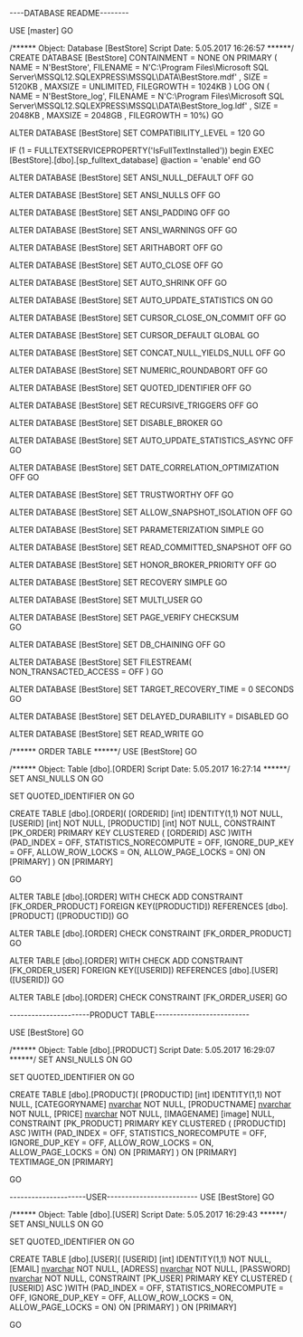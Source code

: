 ----DATABASE README--------

USE [master]
GO

/****** Object:  Database [BestStore]    Script Date: 5.05.2017 16:26:57 ******/
CREATE DATABASE [BestStore]
 CONTAINMENT = NONE
 ON  PRIMARY 
( NAME = N'BestStore', FILENAME = N'C:\Program Files\Microsoft SQL Server\MSSQL12.SQLEXPRESS\MSSQL\DATA\BestStore.mdf' , SIZE = 5120KB , MAXSIZE = UNLIMITED, FILEGROWTH = 1024KB )
 LOG ON 
( NAME = N'BestStore_log', FILENAME = N'C:\Program Files\Microsoft SQL Server\MSSQL12.SQLEXPRESS\MSSQL\DATA\BestStore_log.ldf' , SIZE = 2048KB , MAXSIZE = 2048GB , FILEGROWTH = 10%)
GO

ALTER DATABASE [BestStore] SET COMPATIBILITY_LEVEL = 120
GO

IF (1 = FULLTEXTSERVICEPROPERTY('IsFullTextInstalled'))
begin
EXEC [BestStore].[dbo].[sp_fulltext_database] @action = 'enable'
end
GO

ALTER DATABASE [BestStore] SET ANSI_NULL_DEFAULT OFF 
GO

ALTER DATABASE [BestStore] SET ANSI_NULLS OFF 
GO

ALTER DATABASE [BestStore] SET ANSI_PADDING OFF 
GO

ALTER DATABASE [BestStore] SET ANSI_WARNINGS OFF 
GO

ALTER DATABASE [BestStore] SET ARITHABORT OFF 
GO

ALTER DATABASE [BestStore] SET AUTO_CLOSE OFF 
GO

ALTER DATABASE [BestStore] SET AUTO_SHRINK OFF 
GO

ALTER DATABASE [BestStore] SET AUTO_UPDATE_STATISTICS ON 
GO

ALTER DATABASE [BestStore] SET CURSOR_CLOSE_ON_COMMIT OFF 
GO

ALTER DATABASE [BestStore] SET CURSOR_DEFAULT  GLOBAL 
GO

ALTER DATABASE [BestStore] SET CONCAT_NULL_YIELDS_NULL OFF 
GO

ALTER DATABASE [BestStore] SET NUMERIC_ROUNDABORT OFF 
GO

ALTER DATABASE [BestStore] SET QUOTED_IDENTIFIER OFF 
GO

ALTER DATABASE [BestStore] SET RECURSIVE_TRIGGERS OFF 
GO

ALTER DATABASE [BestStore] SET  DISABLE_BROKER 
GO

ALTER DATABASE [BestStore] SET AUTO_UPDATE_STATISTICS_ASYNC OFF 
GO

ALTER DATABASE [BestStore] SET DATE_CORRELATION_OPTIMIZATION OFF 
GO

ALTER DATABASE [BestStore] SET TRUSTWORTHY OFF 
GO

ALTER DATABASE [BestStore] SET ALLOW_SNAPSHOT_ISOLATION OFF 
GO

ALTER DATABASE [BestStore] SET PARAMETERIZATION SIMPLE 
GO

ALTER DATABASE [BestStore] SET READ_COMMITTED_SNAPSHOT OFF 
GO

ALTER DATABASE [BestStore] SET HONOR_BROKER_PRIORITY OFF 
GO

ALTER DATABASE [BestStore] SET RECOVERY SIMPLE 
GO

ALTER DATABASE [BestStore] SET  MULTI_USER 
GO

ALTER DATABASE [BestStore] SET PAGE_VERIFY CHECKSUM  
GO

ALTER DATABASE [BestStore] SET DB_CHAINING OFF 
GO

ALTER DATABASE [BestStore] SET FILESTREAM( NON_TRANSACTED_ACCESS = OFF ) 
GO

ALTER DATABASE [BestStore] SET TARGET_RECOVERY_TIME = 0 SECONDS 
GO

ALTER DATABASE [BestStore] SET DELAYED_DURABILITY = DISABLED 
GO

ALTER DATABASE [BestStore] SET  READ_WRITE 
GO


/****** ORDER TABLE ******/
USE [BestStore]
GO

/****** Object:  Table [dbo].[ORDER]    Script Date: 5.05.2017 16:27:14 ******/
SET ANSI_NULLS ON
GO

SET QUOTED_IDENTIFIER ON
GO

CREATE TABLE [dbo].[ORDER](
	[ORDERID] [int] IDENTITY(1,1) NOT NULL,
	[USERID] [int] NOT NULL,
	[PRODUCTID] [int] NOT NULL,
 CONSTRAINT [PK_ORDER] PRIMARY KEY CLUSTERED 
(
	[ORDERID] ASC
)WITH (PAD_INDEX = OFF, STATISTICS_NORECOMPUTE = OFF, IGNORE_DUP_KEY = OFF, ALLOW_ROW_LOCKS = ON, ALLOW_PAGE_LOCKS = ON) ON [PRIMARY]
) ON [PRIMARY]

GO

ALTER TABLE [dbo].[ORDER]  WITH CHECK ADD  CONSTRAINT [FK_ORDER_PRODUCT] FOREIGN KEY([PRODUCTID])
REFERENCES [dbo].[PRODUCT] ([PRODUCTID])
GO

ALTER TABLE [dbo].[ORDER] CHECK CONSTRAINT [FK_ORDER_PRODUCT]
GO

ALTER TABLE [dbo].[ORDER]  WITH CHECK ADD  CONSTRAINT [FK_ORDER_USER] FOREIGN KEY([USERID])
REFERENCES [dbo].[USER] ([USERID])
GO

ALTER TABLE [dbo].[ORDER] CHECK CONSTRAINT [FK_ORDER_USER]
GO


----------------------PRODUCT TABLE--------------------------

USE [BestStore]
GO

/****** Object:  Table [dbo].[PRODUCT]    Script Date: 5.05.2017 16:29:07 ******/
SET ANSI_NULLS ON
GO

SET QUOTED_IDENTIFIER ON
GO

CREATE TABLE [dbo].[PRODUCT](
	[PRODUCTID] [int] IDENTITY(1,1) NOT NULL,
	[CATEGORYNAME] [nvarchar](50) NOT NULL,
	[PRODUCTNAME] [nvarchar](50) NOT NULL,
	[PRICE] [nvarchar](50) NOT NULL,
	[IMAGENAME] [image] NULL,
 CONSTRAINT [PK_PRODUCT] PRIMARY KEY CLUSTERED 
(
	[PRODUCTID] ASC
)WITH (PAD_INDEX = OFF, STATISTICS_NORECOMPUTE = OFF, IGNORE_DUP_KEY = OFF, ALLOW_ROW_LOCKS = ON, ALLOW_PAGE_LOCKS = ON) ON [PRIMARY]
) ON [PRIMARY] TEXTIMAGE_ON [PRIMARY]

GO


---------------------USER-------------------------
USE [BestStore]
GO

/****** Object:  Table [dbo].[USER]    Script Date: 5.05.2017 16:29:43 ******/
SET ANSI_NULLS ON
GO

SET QUOTED_IDENTIFIER ON
GO

CREATE TABLE [dbo].[USER](
	[USERID] [int] IDENTITY(1,1) NOT NULL,
	[EMAIL] [nvarchar](50) NOT NULL,
	[ADRESS] [nvarchar](50) NOT NULL,
	[PASSWORD] [nvarchar](50) NOT NULL,
 CONSTRAINT [PK_USER] PRIMARY KEY CLUSTERED 
(
	[USERID] ASC
)WITH (PAD_INDEX = OFF, STATISTICS_NORECOMPUTE = OFF, IGNORE_DUP_KEY = OFF, ALLOW_ROW_LOCKS = ON, ALLOW_PAGE_LOCKS = ON) ON [PRIMARY]
) ON [PRIMARY]

GO




